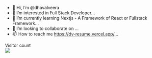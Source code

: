 - 👋 Hi, I’m @dhavalveera
- 👀 I’m interested in Full Stack Developer...
- 🌱 I’m currently learning Nextjs - A Framework of React or Fullstack Framework...
- 💞️ I’m looking to collaborate on ...
- 📫 How to reach me https://dv-resume.vercel.app/...

<p align="left"> 
  Visitor count<br>
  <img src="https://profile-counter.glitch.me/jscodelover/count.svg" />
</p>

<!---
dhavalveera/dhavalveera is a ✨ special ✨ repository because its `README.md` (this file) appears on your GitHub profile.
You can click the Preview link to take a look at your changes.
--->
